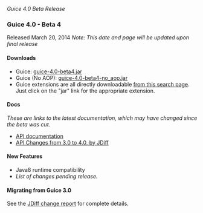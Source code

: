 _Guice 4.0 Beta Release_
### Guice 4.0 - Beta 4
Released March 20, 2014 _Note: This date and page will be updated upon final release_

#### Downloads

 * Guice: [guice-4.0-beta4.jar](http://search.maven.org/remotecontent?filepath=com/google/inject/guice/4.0-beta4/guice-4.0-beta4.jar)
 * Guice (No AOP): [guice-4.0-beta4-no_aop.jar](http://search.maven.org/remotecontent?filepath=com/google/inject/guice/4.0-beta4/guice-4.0-beta4-no_aop.jar)
 * Guice extensions are all directly downloadable [from this search page](http://search.maven.org/#search%7Cga%7C1%7Cg%3A%22com.google.inject.extensions%22%20AND%20v%3A%224.0-beta4%22).  Just click on the "jar" link for the appropriate extension.

#### Docs

_These are links to the latest documentation, which may have changed since the beta was cut._
  * [API documentation](https://google.github.io/guice/api-docs/latest/javadoc/index.html)
  * [API Changes from 3.0 to 4.0, by JDiff](http://google.github.io/guice/api-docs/latest/api-diffs/changes.html)

#### New Features

  * Java8 runtime compatibility
  * _List of changes pending release._

#### Migrating from Guice 3.0
See the [JDiff change report](http://google.github.io/guice/api-docs/latest/api-diffs/changes.html) for complete details.

